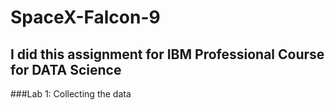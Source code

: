 # SpaceX-Falcon-9
## I did this assignment for IBM Professional Course for DATA Science
###Lab 1: Collecting the data
